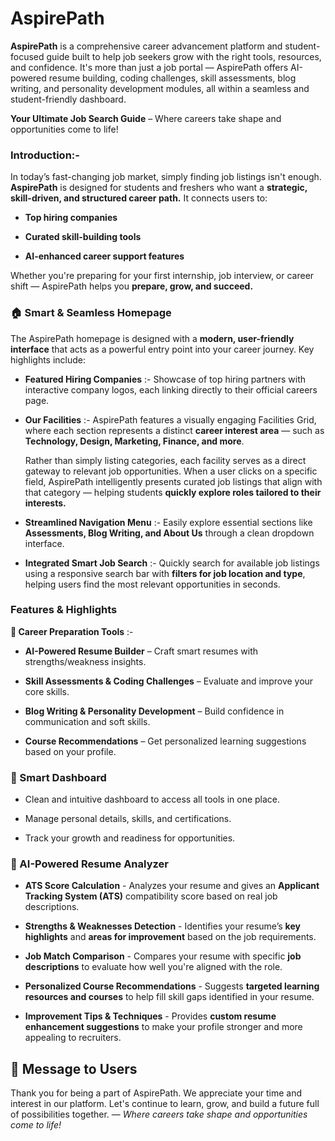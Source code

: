 # AspirePath

**AspirePath** is a comprehensive career advancement platform and student-focused guide built to help job seekers grow with the right tools, resources, and confidence. It's more than just a job portal — AspirePath offers AI-powered resume building, coding challenges, skill assessments, blog writing, and personality development modules, all within a seamless and student-friendly dashboard.

**Your Ultimate Job Search Guide** – Where careers take shape and opportunities come to life!

### Introduction:-
In today’s fast-changing job market, simply finding job listings isn't enough. **AspirePath** is designed for students and freshers who want a **strategic, skill-driven, and structured career path.** It connects users to:

- **Top hiring companies**

- **Curated skill-building tools**

- **AI-enhanced career support features**

Whether you're preparing for your first internship, job interview, or career shift — AspirePath helps you **prepare, grow, and succeed.**

### 🏠 Smart & Seamless Homepage
The AspirePath homepage is designed with a **modern, user-friendly interface** that acts as a powerful entry point into your career journey. Key highlights include:

- **Featured Hiring Companies** :- Showcase of top hiring partners with interactive company logos, each linking directly to their official careers page.

- **Our Facilities** :- AspirePath features a visually engaging Facilities Grid, where each section represents a distinct **career interest area** — such as **Technology, Design, Marketing, Finance, and more**.

   Rather than simply listing categories, each facility serves as a direct gateway to relevant job opportunities. When a user clicks on a specific field, AspirePath intelligently presents curated job listings that align with that category — helping students **quickly explore roles tailored to their interests.**

- **Streamlined Navigation Menu** :- Easily explore essential sections like **Assessments, Blog Writing, and About Us** through a clean dropdown interface.

- **Integrated Smart Job Search** :- Quickly search for available job listings using a responsive search bar with **filters for job location and type**, helping users find the most relevant opportunities in seconds.

### Features & Highlights
**💼 Career Preparation Tools** :-

- **AI-Powered Resume Builder** – Craft smart resumes with strengths/weakness insights.

- **Skill Assessments & Coding Challenges** – Evaluate and improve your core skills.

- **Blog Writing & Personality Development** – Build confidence in communication and soft skills.

- **Course Recommendations** – Get personalized learning suggestions based on your profile.

### 🧠 Smart Dashboard
- Clean and intuitive dashboard to access all tools in one place.

- Manage personal details, skills, and certifications.

- Track your growth and readiness for opportunities.

### 🤖 AI-Powered Resume Analyzer
- **ATS Score Calculation** - Analyzes your resume and gives an **Applicant Tracking System (ATS)** compatibility score based on real job descriptions.

- **Strengths & Weaknesses Detection** - Identifies your resume’s **key highlights** and **areas for improvement** based on the job requirements.

- **Job Match Comparison** - Compares your resume with specific **job descriptions** to evaluate how well you're aligned with the role.

- **Personalized Course Recommendations** - Suggests **targeted learning resources and courses** to help fill skill gaps identified in your resume.

- **Improvement Tips & Techniques** - Provides **custom resume enhancement suggestions** to make your profile stronger and more appealing to recruiters.

## 💬 Message to Users
Thank you for being a part of AspirePath.
We appreciate your time and interest in our platform.
Let's continue to learn, grow, and build a future full of possibilities together.
— *Where careers take shape and opportunities come to life!*
